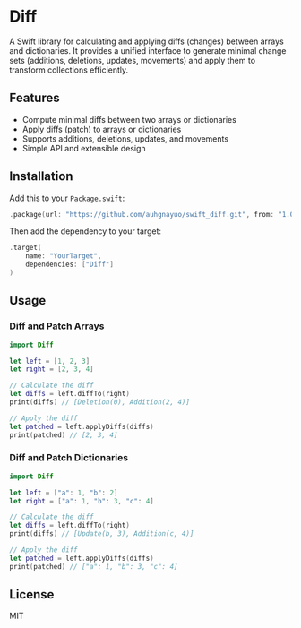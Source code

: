 # Diff

A Swift library for calculating and applying diffs (changes) between arrays and dictionaries. It provides a unified interface to generate minimal change sets (additions, deletions, updates, movements) and apply them to transform collections efficiently.

## Features
- Compute minimal diffs between two arrays or dictionaries
- Apply diffs (patch) to arrays or dictionaries
- Supports additions, deletions, updates, and movements
- Simple API and extensible design

## Installation
Add this to your `Package.swift`:

```swift
.package(url: "https://github.com/auhgnayuo/swift_diff.git", from: "1.0.0")
```

Then add the dependency to your target:

```swift
.target(
    name: "YourTarget",
    dependencies: ["Diff"]
)
```

## Usage

### Diff and Patch Arrays
```swift
import Diff

let left = [1, 2, 3]
let right = [2, 3, 4]

// Calculate the diff
let diffs = left.diffTo(right)
print(diffs) // [Deletion(0), Addition(2, 4)]

// Apply the diff
let patched = left.applyDiffs(diffs)
print(patched) // [2, 3, 4]
```

### Diff and Patch Dictionaries
```swift
import Diff

let left = ["a": 1, "b": 2]
let right = ["a": 1, "b": 3, "c": 4]

// Calculate the diff
let diffs = left.diffTo(right)
print(diffs) // [Update(b, 3), Addition(c, 4)]

// Apply the diff
let patched = left.applyDiffs(diffs)
print(patched) // ["a": 1, "b": 3, "c": 4]
```

## License
MIT 